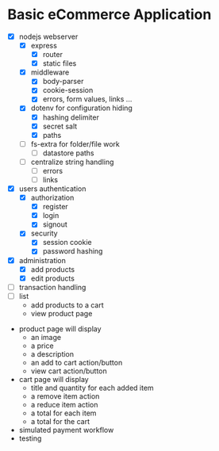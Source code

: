 # Basic eCommerce Application

- [x] nodejs webserver
  - [x] express
    - [x] router
    - [x] static files
  - [x] middleware
    - [x] body-parser
    - [x] cookie-session
    - [x] errors, form values, links ...
  - [x] dotenv for configuration hiding
    - [x] hashing delimiter
    - [x] secret salt
    - [x] paths
  - [ ] fs-extra for folder/file work
    - [ ] datastore paths
  - [ ] centralize string handling
    - [ ] errors
    - [ ] links
- [x] users authentication
  - [x] authorization
    - [x] register
    - [x] login
    - [x] signout
  - [x] security
    - [x] session cookie
    - [x] password hashing
- [x] administration
  - [x] add products
  - [x] edit products
- [ ] transaction handling
- [ ] list
  - add products to a cart
  - view product page
- product page will display
  - an image
  - a price
  - a description
  - an add to cart action/button
  - view cart action/button   
- cart page will display
  - title and quantity for each added item
  - a remove item action
  - a reduce item action
  - a total for each item
  - a total for the cart
- simulated payment workflow
- testing